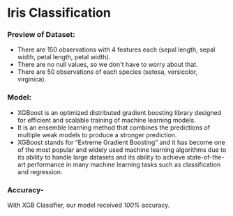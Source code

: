 # Iris Classification
### Preview of Dataset:
- There are 150 observations with 4 features each (sepal length, sepal width, petal length, petal width).
- There are no null values, so we don't have to worry about that.
- There are 50 observations of each species (setosa, versicolor, virginica).

### Model:
- XGBoost is an optimized distributed gradient boosting library designed for efficient and scalable training of machine learning models. 
- It is an ensemble learning method that combines the predictions of multiple weak models to produce a stronger prediction. 
- XGBoost stands for “Extreme Gradient Boosting” and it has become one of the most popular and widely used machine learning algorithms due to its ability to handle large datasets and its ability to achieve state-of-the-art performance in many machine learning tasks such as classification and regression.

### Accuracy-
With XGB Classifier, our model received *100%* accuracy.
